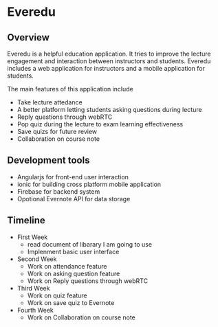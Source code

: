 # Everedu

## Overview 
Everedu is a helpful education application. It tries to improve the lecture engagement and interaction between instructors and students. Everedu includes a web application for instructors and a mobile application for students. 

The main features of this application include

+ Take lecture attedance
+ A better platform letting students asking questions during lecture
+ Reply questions through webRTC
+ Pop quiz during the lecture to exam learning effectiveness
+ Save quizs for future review
+ Collaboration on course note

## Development tools
+ Angularjs for front-end user interaction 
+ ionic for building cross platform mobile application
+ Firebase for backend system 
+ Opotional Evernote API for data storage


## Timeline
+ First Week
	+ read document of libarary I am going to use
	+ Implenment basic user interface
+ Second Week
	+ Work on attendance feature
	+ Work on asking question feature
	+ Work on Reply questions through webRTC
+ Third Week
	+ Work on quiz feature
	+ Work on save quiz to Evernote
+ Fourth Week
	+ Work on Collaboration on course note
